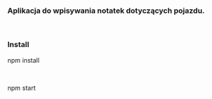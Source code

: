 <h3>Aplikacja do wpisywania notatek dotyczących pojazdu.</h3>
<br \>
<h3> Install </h3>
<p> npm install </p>
<br \>
<p> npm start </p>